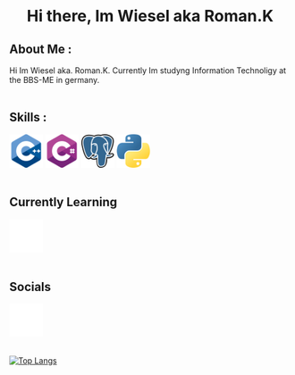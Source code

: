 <br>

<dev align="center">
    <h1><b>Hi there, Im Wiesel aka Roman.K </b></h1>
</dev>

<h2><b>About Me :</b></h2>
Hi Im Wiesel aka. Roman.K.
Currently Im studyng Information Technoligy at the BBS-ME in germany.

<br>
<br>

<h2><b>Skills :</b></h2>
<div align = "left">
    <img height="60" src="img/c-.png">
    <img height="60" src="img/c-sharp.png">
    <img height="60" src="img/postgre.png">
    <img height="60" src="img/python.png">
</div>
<br>

<h2><b>Currently Learning </b></h2>
<div aling = "left">
    <img height="60" src="img/unity.png">
</dif>


<br>
<br>

<h2><b>Socials </b></h2>
<div aling = "left">
    <a href="https://github.com/WachsamesWeisel/"><img height="60" src="img/github-sign.png"></a>
</dif>
<br>
<br>

[![Top Langs](https://github-readme-stats.vercel.app/api/top-langs/?username=WachsamesWiesel&theme=codeSTACKr)](https://github.com/anuraghazra/github-readme-stats)

